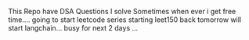 This Repo have DSA Questions I solve Sometimes when ever i get free time....
going to start leetcode series starting leet150
back tomorrow will start langchain... busy for next 2 days
...

